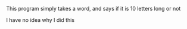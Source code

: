 This program simply takes a word, and says if it is 10 letters long or not

I have no idea why I did this
